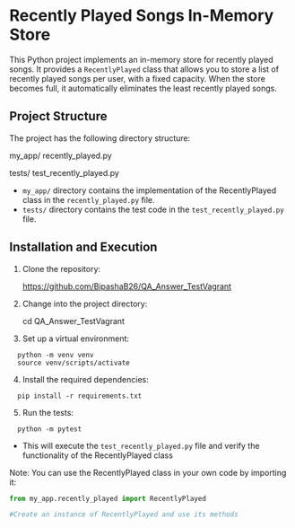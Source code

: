 # Recently Played Songs In-Memory Store

This Python project implements an in-memory store for recently played songs. It provides a `RecentlyPlayed` class that allows you to store a list of recently played songs per user, with a fixed capacity. When the store becomes full, it automatically eliminates the least recently played songs.

## Project Structure

The project has the following directory structure:

my_app/
recently_played.py

tests/
test_recently_played.py


- `my_app/` directory contains the implementation of the RecentlyPlayed class in the `recently_played.py` file.
- `tests/` directory contains the test code in the `test_recently_played.py` file.

## Installation and Execution

1. Clone the repository: 

    https://github.com/BipashaB26/QA_Answer_TestVagrant

2. Change into the project directory: 

    cd QA_Answer_TestVagrant

3. Set up a virtual environment:
  ```  
    python -m venv venv
    source venv/scripts/activate
  ```

4. Install the required dependencies:
  ```
    pip install -r requirements.txt
  ```

5. Run the tests:
  ```
    python -m pytest
  ```
  - This will execute the `test_recently_played.py` file and verify the functionality of the RecentlyPlayed class


Note: You can use the RecentlyPlayed class in your own code by importing it:

```python
from my_app.recently_played import RecentlyPlayed

#Create an instance of RecentlyPlayed and use its methods
```
 

